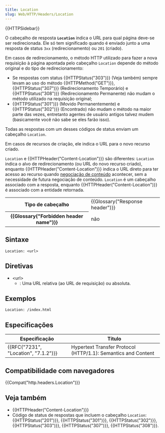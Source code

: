 ```yaml
---
title: Location
slug: Web/HTTP/Headers/Location
---
```


{{HTTPSidebar}}

O cabeçalho de resposta **`Location`** indica o URL para qual página deve-se ser redirecionada. Ele só tem significado quando é enviado junto a uma resposta de status `3xx` (redirecionamento) ou `201` (criado).

Em casos de redirecionamento, o método HTTP utilizado para fazer a nova requisição à página apontada pelo cabeçalho `Location` depende do método original e do tipo de redirecionamento:

- Se respostas com status {{HTTPStatus("303")}} (Veja também) sempre levam ao uso do método {{HTTPMethod("GET")}}, {{HTTPStatus("307")}} (Redirecionamento Temporário) e {{HTTPStatus("308")}} (Redirecionamento Permanente) não mudam o método utilizado na requisição original;
- {{HTTPStatus("301")}} (Movido Permanentemente) e {{HTTPStatus("302")}} (Encontrado) não mudam o método na maior parte das vezes, entretanto agentes de usuário antigos talvez mudem (basicamente você não sabe se eles farão isso).

Todas as respostas com um desses códigos de status enviam um cabeçalho `Location`.

Em casos de recursos de criação, ele indica o URL para o novo recurso criado.

`Location` e {{HTTPHeader("Content-Location")}} são diferentes: `Location` indica o alvo de redirecionamento (ou URL do novo recurso criado), enquanto {{HTTPHeader("Content-Location")}} indica o URL direto para ter acesso ao recurso quando [negociação de conteúdo](/pt-BR/docs/Web/HTTP/Content_negotiation) acontecer, sem a necessidade de futura negociação de conteúdo. `Location` é um cabeçalho associado com a resposta, enquanto {{HTTPHeader("Content-Location")}} é associado com a entidade retornada.

<table class="properties">
  <tbody>
    <tr>
      <th scope="row">Tipo de cabeçalho</th>
      <td>{{Glossary("Response header")}}</td>
    </tr>
    <tr>
      <th scope="row">{{Glossary("Forbidden header name")}}</th>
      <td>não</td>
    </tr>
  </tbody>
</table>

## Sintaxe

```
Location: <url>
```

## Diretivas

- \<url>
  - : Uma URL relativa (ao URL de requisição) ou absoluta.

## Exemplos

```
Location: /index.html
```

## Especificações

| Especificação                        | Título                                                        |
| ------------------------------------ | ------------------------------------------------------------- |
| {{RFC("7231", "Location", "7.1.2")}} | Hypertext Transfer Protocol (HTTP/1.1): Semantics and Content |

## Compatibilidade com navegadores

{{Compat("http.headers.Location")}}

## Veja também

- {{HTTPHeader("Content-Location")}}
- Código de status de respostas que incluem o cabeçalho `Location`: {{HTTPStatus("201")}}, {{HTTPStatus("301")}}, {{HTTPStatus("302")}}, {{HTTPStatus("303")}}, {{HTTPStatus("307")}}, {{HTTPStatus("308")}}.
